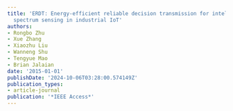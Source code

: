 ```yaml
---
title: 'ERDT: Energy-efficient reliable decision transmission for intelligent cooperative
  spectrum sensing in industrial IoT'
authors:
- Rongbo Zhu
- Xue Zhang
- Xiaozhu Liu
- Wanneng Shu
- Tengyue Mao
- Brian Jalaian
date: '2015-01-01'
publishDate: '2024-10-06T03:28:00.574149Z'
publication_types:
- article-journal
publication: '*IEEE Access*'
---
```

